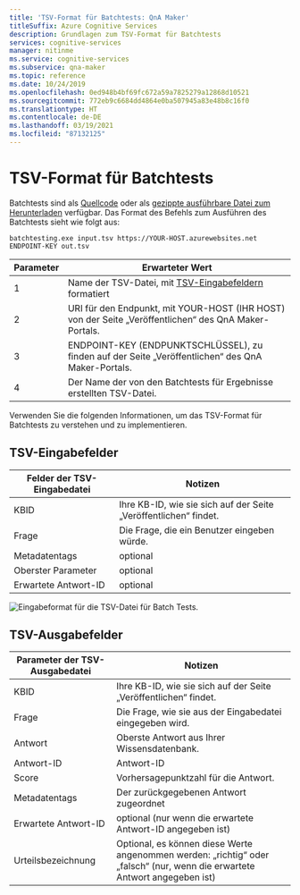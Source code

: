 ```yaml
---
title: 'TSV-Format für Batchtests: QnA Maker'
titleSuffix: Azure Cognitive Services
description: Grundlagen zum TSV-Format für Batchtests
services: cognitive-services
manager: nitinme
ms.service: cognitive-services
ms.subservice: qna-maker
ms.topic: reference
ms.date: 10/24/2019
ms.openlocfilehash: 0ed948b4bf69fc672a59a7825279a12868d10521
ms.sourcegitcommit: 772eb9c6684dd4864e0ba507945a83e48b8c16f0
ms.translationtype: HT
ms.contentlocale: de-DE
ms.lasthandoff: 03/19/2021
ms.locfileid: "87132125"
---
```

# <a name="batch-testing-tsv-format"></a>TSV-Format für Batchtests

Batchtests sind als [Quellcode](https://github.com/Azure-Samples/cognitive-services-qnamaker-csharp/tree/master/documentation-samples/batchtesting) oder als [gezippte ausführbare Datei zum Herunterladen](https://aka.ms/qna_btzip) verfügbar. Das Format des Befehls zum Ausführen des Batchtests sieht wie folgt aus:

```console
batchtesting.exe input.tsv https://YOUR-HOST.azurewebsites.net ENDPOINT-KEY out.tsv
```

|Parameter|Erwarteter Wert|
|--|--|
|1|Name der TSV-Datei, mit [TSV-Eingabefeldern](#tsv-input-fields) formatiert|
|2|URI für den Endpunkt, mit YOUR-HOST (IHR HOST) von der Seite „Veröffentlichen“ des QnA Maker-Portals.|
|3|ENDPOINT-KEY (ENDPUNKTSCHLÜSSEL), zu finden auf der Seite „Veröffentlichen“ des QnA Maker-Portals.|
|4|Der Name der von den Batchtests für Ergebnisse erstellten TSV-Datei.|

Verwenden Sie die folgenden Informationen, um das TSV-Format für Batchtests zu verstehen und zu implementieren. 

## <a name="tsv-input-fields"></a>TSV-Eingabefelder

|Felder der TSV-Eingabedatei|Notizen|
|--|--|
|KBID|Ihre KB-ID, wie sie sich auf der Seite „Veröffentlichen“ findet.|
|Frage|Die Frage, die ein Benutzer eingeben würde.|
|Metadatentags|optional|
|Oberster Parameter|optional| 
|Erwartete Antwort-ID|optional|

![Eingabeformat für die TSV-Datei für Batch Tests.](media/batch-test/input-tsv-format-batch-test.png)

## <a name="tsv-output-fields"></a>TSV-Ausgabefelder 

|Parameter der TSV-Ausgabedatei|Notizen|
|--|--|
|KBID|Ihre KB-ID, wie sie sich auf der Seite „Veröffentlichen“ findet.|
|Frage|Die Frage, wie sie aus der Eingabedatei eingegeben wird.|
|Antwort|Oberste Antwort aus Ihrer Wissensdatenbank.|
|Antwort-ID|Antwort-ID|
|Score|Vorhersagepunktzahl für die Antwort. |
|Metadatentags|Der zurückgegebenen Antwort zugeordnet|
|Erwartete Antwort-ID|optional (nur wenn die erwartete Antwort-ID angegeben ist)|
|Urteilsbezeichnung|Optional, es können diese Werte angenommen werden: „richtig“ oder „falsch“ (nur, wenn die erwartete Antwort angegeben ist)|
